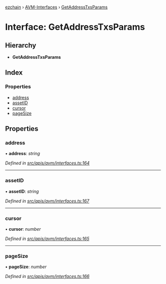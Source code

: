 [ezchain](../README.md) › [AVM-Interfaces](../modules/avm_interfaces.md) › [GetAddressTxsParams](avm_interfaces.getaddresstxsparams.md)

# Interface: GetAddressTxsParams

## Hierarchy

* **GetAddressTxsParams**

## Index

### Properties

* [address](avm_interfaces.getaddresstxsparams.md#address)
* [assetID](avm_interfaces.getaddresstxsparams.md#assetid)
* [cursor](avm_interfaces.getaddresstxsparams.md#cursor)
* [pageSize](avm_interfaces.getaddresstxsparams.md#pagesize)

## Properties

###  address

• **address**: *string*

*Defined in [src/apis/avm/interfaces.ts:164](https://github.com/EZChain-core/ezchainjs/blob/5511161/src/apis/avm/interfaces.ts#L164)*

___

###  assetID

• **assetID**: *string*

*Defined in [src/apis/avm/interfaces.ts:167](https://github.com/EZChain-core/ezchainjs/blob/5511161/src/apis/avm/interfaces.ts#L167)*

___

###  cursor

• **cursor**: *number*

*Defined in [src/apis/avm/interfaces.ts:165](https://github.com/EZChain-core/ezchainjs/blob/5511161/src/apis/avm/interfaces.ts#L165)*

___

###  pageSize

• **pageSize**: *number*

*Defined in [src/apis/avm/interfaces.ts:166](https://github.com/EZChain-core/ezchainjs/blob/5511161/src/apis/avm/interfaces.ts#L166)*
